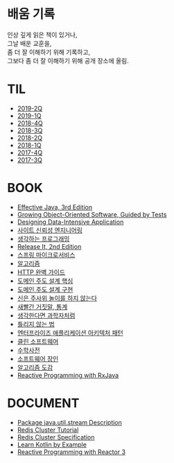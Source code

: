 # 배움 기록

인상 깊게 읽은 책이 있거나,<br/>
그날 배운 교훈을,<br/>
좀 더 잘 이해하기 위해 기록하고,<br/>
그보다 좀 더 잘 이해하기 위해 공개 장소에 올림.<br/>

# TIL

- [2019-2Q](til/2019-2Q.md)
- [2019-1Q](til/2019-1Q.md)
- [2018-4Q](til/2018-4Q.md)
- [2018-3Q](til/2018-3Q.md)
- [2018-2Q](til/2018-2Q.md)
- [2018-1Q](til/2018-1Q.md)
- [2017-4Q](til/2017-4Q.md)
- [2017-3Q](til/2017-3Q.md)

# BOOK

- [Effective Java, 3rd Edition](book/ej3/README.md)
- [Growing Object-Oriented Software, Guided by Tests](book/goosgt/README.md)
- [Designing Data-Intensive Application](book/ddia/README.md)
- [사이트 신뢰성 엔지니어링](book/sre/README.md)
- [생각하는 프로그래밍](book/pp/README.md)
- [Release It, 2nd Edition](book/release-it-2e/README.md)
- [스프링 마이크로서비스](book/spring-ms/README.md)
- [알고리즘](book/algorithm/README.md)
- [HTTP 완벽 가이드](book/http-definitive-guide/README.md)
- [도메인 주도 설계 핵심](book/dddd/README.md)
- [도메인 주도 설계 구현](book/iddd/README.md)
- [신은 주사위 놀이를 하지 않는다](book/the-improbability-principle/README.md)
- [새빨간 거짓말, 통계](book/how-to-lie-with-statistics/README.md)
- [생각한다면 과학자처럼](book/sientific-habits-of-mind/README.md)
- [틀리지 않는 법](book/how-not-to-be-wrong/README.md)
- [엔터프라이즈 애플리케이션 아키텍처 패턴](book/poeaa/README.md)
- [클린 소프트웨어](book/cleansw/README.md)
- [수학사전](book/mathdict/README.md)
- [소프트웨어 장인](book/software-craftsman/README.md)
- [알고리즘 도감](book/algorithms-explained-animated/README.md)
- [Reactive Programming with RxJava](book/reactive-programming-with-rxjava/README.md)

# DOCUMENT

- [Package java.util.stream Description](https://github.com/codehumane/what-i-learned/blob/master/document/java-util-stream.md)
- [Redis Cluster Tutorial](https://github.com/codehumane/what-i-learned/blob/master/document/redis-cluster-tutorial.md)
- [Redis Cluster Specification](https://github.com/codehumane/what-i-learned/blob/master/document/redis-cluster-specification.md)
- [Learn Kotlin by Example](https://github.com/codehumane/what-i-learned/blob/master/document/learn-kotlin-by-example.md)
- [Reactive Programming with Reactor 3](https://github.com/codehumane/what-i-learned/blob/master/document/reactive-programming-with-reactor-3.md)
